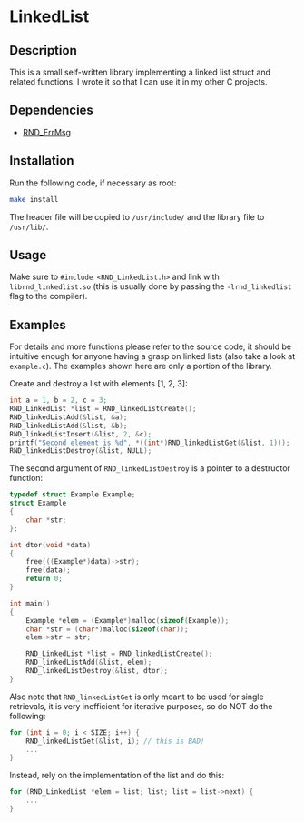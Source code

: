 # LinkedList

## Description

This is a small self-written library implementing a linked list struct and related functions.
I wrote it so that I can use it in my other C projects.

## Dependencies

- [RND\_ErrMsg](https://github.com/randoragon/rnd-libs/errmsg)

## Installation

Run the following code, if necessary as root:

```sh
make install
```

The header file will be copied to `/usr/include/` and the library file to `/usr/lib/`.

## Usage

Make sure to `#include <RND_LinkedList.h>` and link with `librnd_linkedlist.so` (this is usually
done by passing the `-lrnd_linkedlist` flag to the compiler).

## Examples

For details and more functions please refer to the source code, it should be intuitive enough
for anyone having a grasp on linked lists (also take a look at `example.c`).
The examples shown here are only a portion of the library.

Create and destroy a list with elements [1, 2, 3]:

```c
int a = 1, b = 2, c = 3;
RND_LinkedList *list = RND_linkedListCreate();
RND_linkedListAdd(&list, &a);
RND_linkedListAdd(&list, &b);
RND_linkedListInsert(&list, 2, &c);
printf("Second element is %d", *((int*)RND_linkedListGet(&list, 1)));
RND_linkedListDestroy(&list, NULL);
```

The second argument of `RND_linkedListDestroy` is a pointer to a destructor function:

```c
typedef struct Example Example;
struct Example
{
    char *str;
};

int dtor(void *data)
{
    free(((Example*)data)->str);
    free(data);
    return 0;
}

int main()
{
    Example *elem = (Example*)malloc(sizeof(Example));
    char *str = (char*)malloc(sizeof(char));
    elem->str = str;

    RND_LinkedList *list = RND_linkedListCreate();
    RND_linkedListAdd(&list, elem);
    RND_linkedListDestroy(&list, dtor);
}
```

Also note that `RND_linkedListGet` is only meant to be used for single retrievals, it is
very inefficient for iterative purposes, so do NOT do the following:

```c
for (int i = 0; i < SIZE; i++) {
    RND_linkedListGet(&list, i); // this is BAD!
    ...
}
```

Instead, rely on the implementation of the list and do this:

```c
for (RND_LinkedList *elem = list; list; list = list->next) {
    ...
}
```

